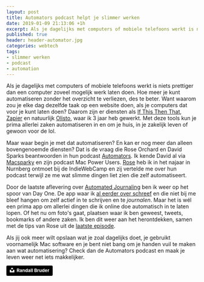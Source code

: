 ```yaml
---
layout: post
title: Automators podcast helpt je slimmer werken
date: 2019-01-09 21:13:06 +1h
excerpt: Als je dagelijks met computers of mobiele telefoons werkt is niets prettiger dan een computer zoveel mogelijk werk laten doen. Hoe meer je kunt automatiseren zonder het overzicht te verliezen, des te beter. 
published: true
header: header-automator.jpg
categories: webtech
tags: 
- slimmer werken
- podcast
- automation
---
```

Als je dagelijks met computers of mobiele telefoons werkt is niets prettiger dan een computer zoveel mogelijk werk laten doen. Hoe meer je kunt automatiseren zonder het overzicht te verliezen, des te beter. Want waarom zou je elke dag dezelfde taak op een website doen, als je computers dat voor je kunt laten doen? Daarom zijn er diensten als [If This Then That](https://ifttt.com), [Zapier](https://zapier.com) en natuurlijk [Olisto](https://olisto.com), waar ik 3 jaar heb gewerkt. Met deze tools kun je prima allerlei zaken automatiseren in en om je huis, in je zakelijk leven of gewoon voor de lol. 

Maar waar begin je met dat automatiseren? En kan er nog meer dan alleen bovengenoemde diensten? Dat is de vraag die Rose Orchard en David Sparks beantwoorden in hun podcast [Automators](https://www.relay.fm/automators/). Ik kende David al via [Macsparky](https://www.macsparky.com/) en zijn podcast Mac Power Users. [Rose](https://rosemaryorchard.com/) heb ik in het najaar in Nurnberg ontmoet bij de IndieWebCamp en zij vertelde me over hun podcast terwijl ze me wat slimme dingen liet zien die zelf automatiseert.

Door de laatste aflevering over [Automated Journaling](https://www.relay.fm/automators/14) ben ik weer op het spoor van Day One. De app waar ik [al eerder over schreef](/Voornemens/) en die niet bij me bleef hangen om zelf actief in te schrijven en te _journalen_. Maar het is wél een prima app om allerlei dingen die ik online doe automatisch in te laten lopen. Of het nu om foto's gaat, plaatsen waar ik ben geweest, tweets, bookmarks of andere zaken. Ik ben dit weer aan het herontdekken, samen met de tips van Rose uit de [laatste episode](https://www.relay.fm/automators/14). 

Als jij ook meer wilt opslaan wat je zoal dagelijks doet, je gebruikt voornamelijk Mac software en je bent niet bang om je handen vuil te maken aan wat automatisering? Check dan de Automators podcast en maak je leven weer net iets makkelijker.

<a style="background-color:black;color:white;text-decoration:none;padding:4px 6px;font-family:-apple-system, BlinkMacSystemFont, &quot;San Francisco&quot;, &quot;Helvetica Neue&quot;, Helvetica, Ubuntu, Roboto, Noto, &quot;Segoe UI&quot;, Arial, sans-serif;font-size:12px;font-weight:bold;line-height:1.2;display:inline-block;border-radius:3px" href="https://unsplash.com/@randallbruder?utm_medium=referral&amp;utm_campaign=photographer-credit&amp;utm_content=creditBadge" target="_blank" rel="noopener noreferrer" title="Download free do whatever you want high-resolution photos from Randall Bruder"><span style="display:inline-block;padding:2px 3px"><svg xmlns="http://www.w3.org/2000/svg" style="height:12px;width:auto;position:relative;vertical-align:middle;top:-2px;fill:white" viewBox="0 0 32 32"><title>unsplash-logo</title><path d="M10 9V0h12v9H10zm12 5h10v18H0V14h10v9h12v-9z"></path></svg></span><span style="display:inline-block;padding:2px 3px">Randall Bruder</span></a>
